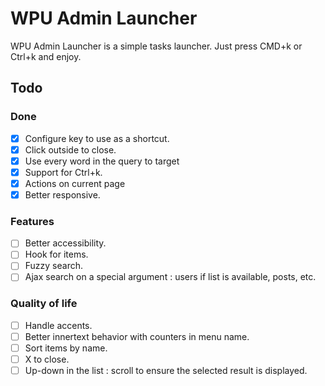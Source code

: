 # WPU Admin Launcher

WPU Admin Launcher is a simple tasks launcher. Just press CMD+k or Ctrl+k and enjoy.

## Todo

### Done

- [x] Configure key to use as a shortcut.
- [x] Click outside to close.
- [x] Use every word in the query to target
- [x] Support for Ctrl+k.
- [x] Actions on current page
- [x] Better responsive.

### Features

- [ ] Better accessibility.
- [ ] Hook for items.
- [ ] Fuzzy search.
- [ ] Ajax search on a special argument : users if list is available, posts, etc.

### Quality of life

- [ ] Handle accents.
- [ ] Better innertext behavior with counters in menu name.
- [ ] Sort items by name.
- [ ] X to close.
- [ ] Up-down in the list : scroll to ensure the selected result is displayed.

